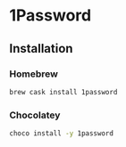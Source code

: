 # 1Password

## Installation

### Homebrew

```sh
brew cask install 1password
```

### Chocolatey

```sh
choco install -y 1password
```
